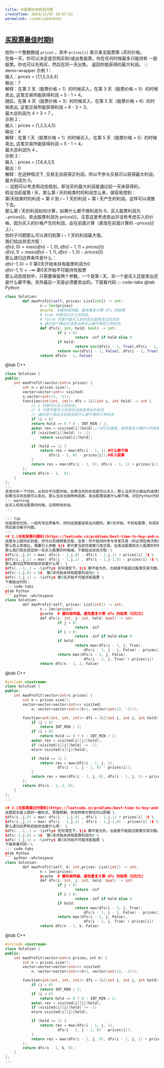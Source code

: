 ```yaml
---
title: 买股票动态规划问题
createTime: 2024/12/07 19:57:43
permalink: /code/jwbbt6n0/
---
```

## [买股票最佳时期Ⅱ](https://leetcode.cn/problems/best-time-to-buy-and-sell-stock-ii/description/)
给你一个整数数组 `prices` ，其中 `prices[i]` 表示某支股票第 `i`天的价格。\
在每一天，你可以决定是否购买和/或出售股票。你在任何时候最多只能持有 一股 股票。你也可以先购买，然后在同一天出售。
返回你能获得的最大利润。
::: demo-wrapper
示例 1：\
输入：prices = [7,1,5,3,6,4]\
输出：7\
解释：在第 2 天（股票价格 = 1）的时候买入，在第 3 天（股票价格 = 5）的时候卖出, 这笔交易所能获得利润 = 5 - 1 = 4。\
随后，在第 4 天（股票价格 = 3）的时候买入，在第 5 天（股票价格 = 6）的时候卖出, 这笔交易所能获得利润 = 6 - 3 = 3。\
最大总利润为 4 + 3 = 7 。\
示例 2：\
输入：prices = [1,2,3,4,5]\
输出：4\
解释：在第 1 天（股票价格 = 1）的时候买入，在第 5 天（股票价格 = 5）的时候卖出, 这笔交易所能获得利润 = 5 - 1 = 4。\
最大总利润为 4 。\
示例 3：\
输入：prices = [7,6,4,3,1]\
输出：0\
解释：在这种情况下, 交易无法获得正利润，所以不参与交易可以获得最大利润，最大利润为 0。\
:::
这题可以考虑用动态规划，即当天的最大利润是通过前一天来获得的。\
假设当前是第 $i$ 天，那么第 $i$ 天的结束时的利润怎么来，很容易想到：\
第i天结束时的利润 = 第 $0$ 到 $i-1$ 天的利润 + 第 $i$ 天产生的利润。这样可以递推下去。\
那么第 $i$ 天的利润如何计算，如果什么都不做利润为 $0$，买入股票利润为 $-prices[i]$，卖出股票利润为 $prices[i]$。注意这里考虑卖出并没有考虑买入的价格，因为买入的价格产生的利润，会在前面计算（表现在前面计算的 $-prices[i]$ 上）。\
他的子问题那么可以递归到第 $i-1$ 天的利润最大值。\
我们给出状态方程：\
$dfs(i,0) = max( dfs(i - 1,0) , dfs(i - 1,1) + prices[i] )$ \
$dfs(i,1) = max( dfs(i - 1,1) , dfs(i - 1,0) - prices[i] )$ \
那么递归边界条件是什么：\
$dfs(-1,0) = 0$  第0天开始未持有股票利润为0 \
$dfs(-1,1) = -\infty$ 第0天开始不可能持有股票 \
那么动态规划中，只需要保留两个参数，一个是第 $i$ 天，另一个是买入还是卖出还是什么都不做。另外最后一天是必须要卖出的。下面看代码
::: code-tabs
@tab Python
``` python :whitespace
class Solution:
		def maxProfit(self, prices: List[int]) -> int:
				n = len(prices)
				@cache  #缓存装饰器，避免重复计算 dfs 的结果
				# true 代表可以买入的状态，
				# false 代表不能买入的状态也就是卖出的状态
				# 通过这个表达买进卖出和什么都不做的三种状态
				def dfs(i: int, hold: bool) -> int:
						if i < 0:
								return -inf if hold else 0
						if hold:
								return max(dfs(i - 1, True),dfs(i - 1, False) - prices[i])
						return max(dfs(i - 1, False), dfs(i - 1, True) + prices[i])
				return dfs(n - 1, False)
```
@tab C++
``` c++ :whitespace
class Solution {
public:
	int maxProfit(vector<int>& prices) {
		int n = prices.size();
		vector<vector<int>> visited(
		n,vector<int>(2, -1));
		function<int(int, int)> dfs = [&](int i, int hold) -> int {
			// 1 代表可以买入的状态，
			// 0 代表不能买入的状态也就是卖出的状态
			// 通过这个表达买进卖出和什么都不做的三种状态
			if (i < 0)
			return hold == 0 ? 0 : INT_MIN / 2;
			auto& res = visited[i][hold];//记忆化搜索，避免重复计算dfs的结果
			if (visited[i][hold] != -1)
				return visited[i][hold];

			if (hold == 1) {
				return res = max(dfs(i - 1, 1),#什么都不做
					dfs(i - 1, 0) - prices[i]);#买入股票
			}
			return res = max(dfs(i - 1, 0), dfs(i - 1, 1) + prices[i]);
		};
		return dfs(n - 1,  0);
	}
};
:::
具体分析一下代码，从划分子问题开始。如果当天的状态是可以买入，那么当天可以做出的选择是买出股票，或者什么都不做，二者取最大值。对应Python代码中第10行的内容。
如果当天状态是可以卖出，那么当天也是两种选择，卖出股票或者什么都不做。对应Python代码其14行的内容。
::: warning
在买入和卖出股票的时候，记得修改状态。
:::

::: tip
动态规划代码，一般先写边界条件，同时这是最容易出问题的。第0天开始，不持有股票，利润初始化为0.持有股票这个是不可能的状态定义为负无穷。
然后是分解子问题。
:::
## 2.[买卖股票问题Ⅲ](https://leetcode.cn/problems/best-time-to-buy-and-sell-stock-iii/description/)
这题与上题的区别是，你可以完成两笔交易。注意：你不能同时参与多笔交易（你必须在再次购买前出售掉之前的股票）。
那么和上体相比，需要引入参数 $j$ 来代表当前完成第几笔交易。在卖出股票和买入股票的时候修改 $j$。前面的思路是类似的，关键是怎么样修改 $j$ 的值。我们可以统一规定在卖出或者买入的时候减，这样可以避免了重复计算。
那么我们现在规定统一在买入股票的时候减。下面给出状态方程：\
$dfs(i,,j,0) = max( dfs(i - 1,j,0) , dfs(i - 1,j,1) + prices[i] )$ \
$dfs(i,,j,1) = max( dfs(i - 1,j,1) , dfs(i - 1,j-1,0) - prices[i] )$ \
那么递归边界和初始状态是什么呢： \
$dfs(.,-1,.) = -\infty$ 任何清空下，$j$ 都不能为负，也就是不能超过股票交易次数。  \
$dfs(-1,j,0) = 0$  第0天开始未持有股票利润为0 \
$dfs(-1,j,1) = -\infty$ 第0天开始不可能持有股票 \
下面给出代码：
::: code-tabs
@tab Python
``` python :whitespace
class Solution:
		def maxProfit(self, prices: List[int]) -> int:
				n = len(prices)
				@cache  # 缓存装饰器，避免重复计算 dfs 的结果（记忆化）
				def dfs(i: int, j: int, hold: bool) -> int:
						if j < 0:
								return -inf
						if i < 0:
								return -inf if hold else 0
						if hold:
								return max(dfs(i - 1, j, True), 
									dfs(i - 1, j - 1, False) - prices[i])
						return max(dfs(i - 1, j, False), 
									dfs(i - 1, j, True) + prices[i])
				return dfs(n - 1, 2, False)
```
@tab C++
``` c++ :whitespace
#include <iostream>
class Solution {
public:
	int maxProfit(vector<int>& prices) {
		int n = prices.size();
		vector<vector<vector<int>>> visited(
			n, vector<vector<int>>(k+1, vector<int>(2, -1)));

		function<int(int, int, int)> dfs = [&](int i, int j, int hold) -> int {
			if (j < 0)
				return INT_MIN / 2;
			if (i < 0)
				return hold == 0 ? 0 : INT_MIN / 2;
			auto& res = visited[i][j][hold];
			if (visited[i][j][hold] != -1)
			eturn visited[i][j][hold];

			if (hold == 1) {
				return res = max(dfs(i - 1, j, 1),
						dfs(i - 1, j - 1, 0) - prices[i]);
			}
			return res = max(dfs(i - 1, j, 0), dfs(i - 1, j, 1) + prices[i]);
		};
		return dfs(n - 1, 2, 0);
	}
};
:::

## 3.[买股票最近时期Ⅲ](https://leetcode.cn/problems/best-time-to-buy-and-sell-stock-iv/description/)
这题其实是上题的一搬形式，思路照搬。状态转移方程也可以照搬 \
$dfs(i,,j,0) = max( dfs(i - 1,j,0) , dfs(i - 1,j,1) + prices[i] )$ \
$dfs(i,,j,1) = max( dfs(i - 1,j,1) , dfs(i - 1,j-1,0) - prices[i] )$ \
那么递归边界和初始状态是什么呢： \
$dfs(.,-1,.) = -\infty$ 任何清空下，$j$ 都不能为负，也就是不能超过股票交易次数。  \
$dfs(-1,j,0) = 0$  第0天开始未持有股票利润为0 \
$dfs(-1,j,1) = -\infty$ 第0天开始不可能持有股票 \
下面来看代码：\
::: code-tabs
@tab Python
``` python :whitespace
class Solution:
		def maxProfit(self, k: int,prices: List[int]) -> int:
				n = len(prices)
				@cache  # 缓存装饰器，避免重复计算 dfs 的结果（记忆化）
				def dfs(i: int, j: int, hold: bool) -> int:
						if j < 0:
								return -inf
						if i < 0:
								return -inf if hold else 0
						if hold:
								return max(dfs(i - 1, j, True), 
									dfs(i - 1, j - 1, False) - prices[i])
						return max(dfs(i - 1, j, False), 
									dfs(i - 1, j, True) + prices[i])
				return dfs(n - 1, k, False)

```
@tab C++
``` c++ :whitespace
#include <iostream>
class Solution {
public:
	int maxProfit(vector<int>& prices，int k) {
		int n = prices.size();
		vector<vector<vector<int>>> visited(
			n, vector<vector<int>>(k+1, vector<int>(2, -1)));

		function<int(int, int, int)> dfs = [&](int i, int j, int hold) -> int {
			if (j < 0)
				return INT_MIN / 2;
			if (i < 0)
				return hold == 0 ? 0 : INT_MIN / 2;
			auto& res = visited[i][j][hold];
			if (visited[i][j][hold] != -1)
			eturn visited[i][j][hold];

			if (hold == 1) {
				return res = max(dfs(i - 1, j, 1),
						dfs(i - 1, j - 1, 0) - prices[i]);
			}
			return res = max(dfs(i - 1, j, 0), dfs(i - 1, j, 1) + prices[i]);
		};
		return dfs(n - 1, k, 0);
	}
};
:::


